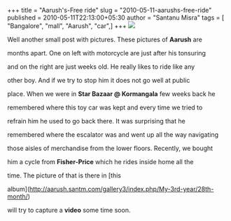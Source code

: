 +++
title = "Aarush's-Free ride"
slug = "2010-05-11-aarushs-free-ride"
published = 2010-05-11T22:13:00+05:30
author = "Santanu Misra"
tags = [ "Bangalore", "mall", "Aarush", "car",]
+++
[![](../images/thumbnails/2010-05-11-aarushs-free-ride-free-ride.jpg)](../images/2010-05-11-aarushs-free-ride-free-ride.jpg)

Well another small post with pictures. These pictures of **Aarush** are
months apart. One on left with motorcycle are just after his tonsuring
and on the right are just weeks old. He really likes to ride like any
other boy. And if we try to stop him it does not go well at public
place. When we were in **Star Bazaar @ Kormangala** few weeks back he
remembered where this toy car was kept and every time we tried to
refrain him he used to go back there. It was surprising that he
remembered where the escalator was and went up all the way navigating
those aisles of merchandise from the lower floors. Recently, we bought
him a cycle from **Fisher-Price** which he rides inside home all the
time. The picture of that is there in [this
album](http://aarush.santm.com/gallery3/index.php/My-3rd-year/28th-month/)
will try to capture a **video** some time soon.
